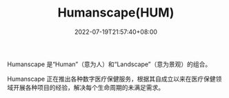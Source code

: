 ﻿---
weight: 
title: "Humanscape(HUM)"
description: "Humanscape 正在推出各种数字医疗保健服务，根据其自成立以来在医疗保健领域开展各种项目的经验，解决每个生命周期的未满足需求。"
date: 2022-07-19T21:57:40+08:00
lastmod: 2022-07-19T16:45:40+08:00
draft: false
authors: ["浮尘"]
featuredImage: "humanscapehum.webp"
link: "https://humanscape.io/"
tags: ["数字代币","Humanscape(HUM)"]
categories: ["navigation"]
navigation: ["数字代币"]
lightgallery: true
toc: true
pinned: false
recommend: false
recommend1: false
---

Humanscape 是“Human”（意为人）和“Landscape”（意为景观）的组合。

Humanscape 正在推出各种数字医疗保健服务，根据其自成立以来在医疗保健领域开展各种项目的经验，解决每个生命周期的未满足需求。